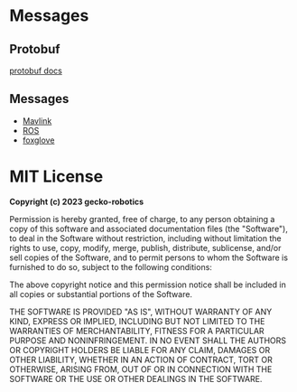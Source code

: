 # Messages



## Protobuf

[protobuf docs](https://protobuf.dev/programming-guides/proto3/) 

## Messages

- [Mavlink](https://mavlink.io/en/messages/common.html)
- [ROS](https://github.com/ros2/common_interfaces)
- [foxglove](https://github.com/foxglove/foxglove-sdk/tree/main/schemas/proto/foxglove)

# MIT License

**Copyright (c) 2023 gecko-robotics**

Permission is hereby granted, free of charge, to any person obtaining a copy
of this software and associated documentation files (the "Software"), to deal
in the Software without restriction, including without limitation the rights
to use, copy, modify, merge, publish, distribute, sublicense, and/or sell
copies of the Software, and to permit persons to whom the Software is
furnished to do so, subject to the following conditions:

The above copyright notice and this permission notice shall be included in all
copies or substantial portions of the Software.

THE SOFTWARE IS PROVIDED "AS IS", WITHOUT WARRANTY OF ANY KIND, EXPRESS OR
IMPLIED, INCLUDING BUT NOT LIMITED TO THE WARRANTIES OF MERCHANTABILITY,
FITNESS FOR A PARTICULAR PURPOSE AND NONINFRINGEMENT. IN NO EVENT SHALL THE
AUTHORS OR COPYRIGHT HOLDERS BE LIABLE FOR ANY CLAIM, DAMAGES OR OTHER
LIABILITY, WHETHER IN AN ACTION OF CONTRACT, TORT OR OTHERWISE, ARISING FROM,
OUT OF OR IN CONNECTION WITH THE SOFTWARE OR THE USE OR OTHER DEALINGS IN THE
SOFTWARE.